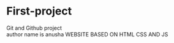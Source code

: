 # First-project
Git and Github project
<br>
author name is anusha 
WEBSITE BASED ON HTML CSS AND JS
